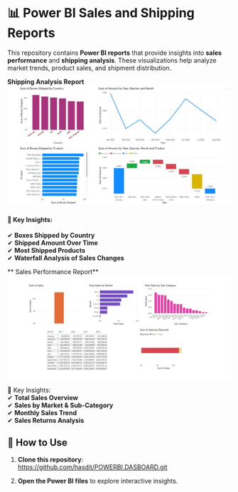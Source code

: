 # 📊 Power BI Sales and Shipping Reports  

This repository contains **Power BI reports** that provide insights into **sales performance** and **shipping analysis**. These visualizations help analyze market trends, product sales, and shipment distribution.

 **Shipping Analysis Report**
![Shipping Report](pBI2.jpg)  

#### 🔹 Key Insights:  
✔ **Boxes Shipped by Country**  
✔ **Shipped Amount Over Time**  
✔ **Most Shipped Products**  
✔ **Waterfall Analysis of Sales Changes**  


 ** Sales Performance Report**  
![Sales Report](pBI1.jpg)  

 🔹 Key Insights:  
✔ **Total Sales Overview**  
✔ **Sales by Market & Sub-Category**  
✔ **Monthly Sales Trend**  
✔ **Sales Returns Analysis**  

## 🚀 How to Use  
1. **Clone this repository**:   https://github.com/hasdit/POWERBI.DASBOARD.git
  
2. **Open the Power BI files** to explore interactive insights.
